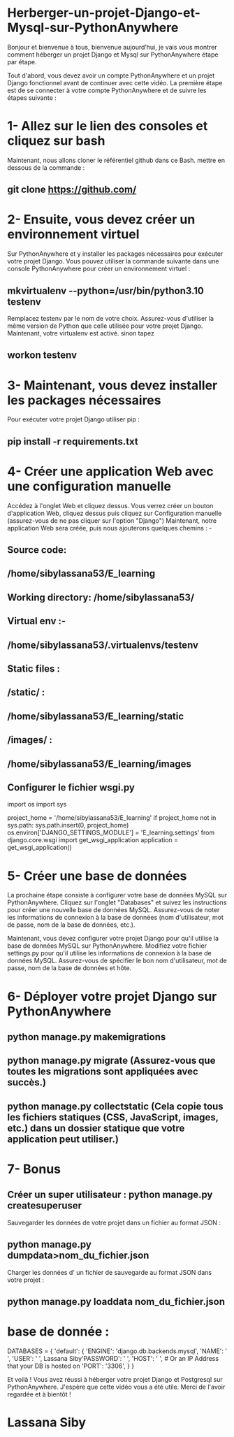 # Herberger-un-projet-Django-et-Mysql-sur-PythonAnywhere

Bonjour et bienvenue à tous, bienvenue aujourd’hui, je vais vous montrer
comment héberger un projet Django et Mysql sur PythonAnywhere étape par
étape.

Tout d'abord, vous devez avoir un compte PythonAnywhere et un projet
Django fonctionnel avant de continuer avec cette vidéo.
La première étape est de se connecter à votre compte PythonAnywhere et de
suivre les étapes suivante :

# 1- Allez sur le lien des consoles et cliquez sur bash
Maintenant, nous allons cloner le référentiel github dans ce Bash. mettre en
dessous de la commande :
## git clone https://github.com/
# 2- Ensuite, vous devez créer un environnement virtuel
Sur PythonAnywhere et y installer les packages nécessaires pour exécuter
votre projet Django. Vous pouvez utiliser la commande suivante dans une
console PythonAnywhere pour créer un environnement virtuel :
## mkvirtualenv --python=/usr/bin/python3.10 testenv
Remplacez testenv par le nom de votre choix. Assurez-vous d'utiliser la
même version de Python que celle utilisée pour votre projet Django.
Maintenant, votre virtualenv est activé. sinon tapez
## workon testenv

# 3- Maintenant, vous devez installer les packages nécessaires
Pour exécuter votre projet Django utiliser pip :
## pip install -r requirements.txt

# 4- Créer une application Web avec une configuration manuelle
Accédez à l'onglet Web et cliquez dessus. Vous verrez créer un bouton
d'application Web, cliquez dessus
puis cliquez sur Configuration manuelle (assurez-vous de ne pas cliquer sur
l'option "Django")
Maintenant, notre application Web sera créée, puis nous ajouterons quelques
chemins : -
## Source code:
## /home/sibylassana53/E_learning
## Working directory: /home/sibylassana53/
## Virtual env :-
## /home/sibylassana53/.virtualenvs/testenv
## Static files :
## /static/ :
## /home/sibylassana53/E_learning/static
## /images/ :
## /home/sibylassana53/E_learning/images
## Configurer le fichier wsgi.py
import os
import sys

project_home = '/home/sibylassana53/E_learning'
if project_home not in sys.path:
    sys.path.insert(0, project_home)
os.environ['DJANGO_SETTINGS_MODULE'] = 'E_learning.settings'
from django.core.wsgi import get_wsgi_application
application = get_wsgi_application()


# 5- Créer une base de données
La prochaine étape consiste à configurer votre base de données MySQL sur
PythonAnywhere. Cliquez sur l'onglet "Databases" et suivez les instructions
pour créer une nouvelle base de données MySQL. Assurez-vous de noter les
informations de connexion à la base de données (nom d'utilisateur, mot de
passe, nom de la base de données, etc.).

Maintenant, vous devez configurer votre projet Django pour qu'il utilise la
base de données MySQL sur PythonAnywhere. Modifiez votre fichier
settings.py pour qu'il utilise les informations de connexion à la base de
données MySQL. Assurez-vous de spécifier le bon nom d'utilisateur, mot de
passe, nom de la base de données et hôte.

# 6- Déployer votre projet Django sur PythonAnywhere

## python manage.py makemigrations
## python manage.py migrate (Assurez-vous que toutes les migrations sont appliquées avec succès.)
## python manage.py collectstatic (Cela copie tous les fichiers statiques (CSS, JavaScript, images, etc.) dans un dossier statique que votre application peut utiliser.)

# 7- Bonus

## Créer un super utilisateur : python manage.py createsuperuser
Sauvegarder les données de votre projet dans un fichier
au format JSON :
## python manage.py dumpdata>nom_du_fichier.json
Charger les données d' un fichier de sauvegarde au format JSON dans votre projet : 
## python manage.py loaddata nom_du_fichier.json
# base de donnée :
DATABASES =
{
'default': {
'ENGINE': 'django.db.backends.mysql',
'NAME': ' ',
'USER': ' ',
Lassana Siby'PASSWORD': ' ',
'HOST': ' ', # Or an IP Address that your DB is hosted on
'PORT': '3306',
}
}

Et voilà ! Vous avez réussi à héberger votre projet Django et Postgresql sur
PythonAnywhere. J'espère que cette vidéo vous a été utile. Merci de l'avoir
regardée et à bientôt !

# Lassana Siby
